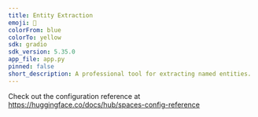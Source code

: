 ```yaml
---
title: Entity Extraction
emoji: 🐨
colorFrom: blue
colorTo: yellow
sdk: gradio
sdk_version: 5.35.0
app_file: app.py
pinned: false
short_description: A professional tool for extracting named entities.
---
```


Check out the configuration reference at https://huggingface.co/docs/hub/spaces-config-reference
